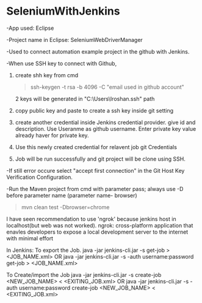 # SeleniumWithJenkins
-App used: Eclipse

-Project name in Eclipse: SeleniumWebDriverManager

-Used to connect automation example project in the github with Jenkins.

-When use SSH key to connect with Github,
1. create shh key from cmd
   >ssh-keygen -t rsa -b 4096 -C "email used in github account" 
   
   2 keys will be generated in "C:\Users\Iroshan\.ssh" path
2. copy public key and paste to create a ssh key inside git setting
3. create another credential inside Jenkins credential provider.
    give id and description. Use Useranme as github username. Enter private key value already haver for private key.
4. Use this newly created credential for relavent job git Credentials
5. Job will be run successfully and git project will be clone using SSH.

-If still error occure select "accept first connection" in the Git Host Key Verification Configuration.

-Run the Maven project from cmd with parameter pass; 
always use -D before parameter name (parameter name- browser) 

 >mvn clean test -Dbrowser=chrome

I have seen recommendation to use 'ngrok' because jenkins host in localhost(but web was not worked).
ngrok:
cross-platform application that enavles developers to expose a local development server to the internet with minimal effort

In Jenkins:
To export the Job.
java -jar jenkins-cli.jar -s <your server url> get-job <JOB NAME> > <JOB_NAME.xml>
OR
java -jar jenkins-cli.jar -s <your server url> -auth username:password get-job <JOB NAME> > <JOB_NAME.xml>

To Create/import the Job
java -jar jenkins-cli.jar -s <your server url> create-job <NEW_JOB_NAME> < <EXITING_JOB.xml>
OR
java -jar jenkins-cli.jar -s <your server url> -auth username:password create-job <NEW_JOB_NAME> < <EXITING_JOB.xml>

